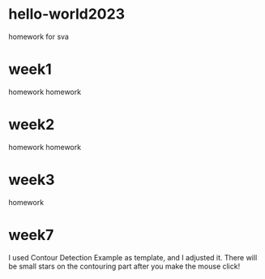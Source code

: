# hello-world2023
 homework for sva
# week1
homework homework
# week2
homework homework
# week3
homework
# week7
I used Contour Detection Example as template, and I adjusted it.
There will be small stars on the contouring part after you make the mouse click!